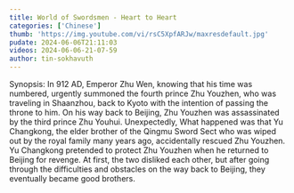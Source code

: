```yaml
---
title: World of Swordsmen - Heart to Heart
categories: ['Chinese']
thumb: 'https://img.youtube.com/vi/rsC5XpfARJw/maxresdefault.jpg'
pudate: 2024-06-06T21:11:03
videos: 2024-06-06-21-07-59
author: tin-sokhavuth
---
```

Synopsis: In 912 AD, Emperor Zhu Wen, knowing that his time was numbered, urgently summoned the fourth prince Zhu Youzhen, who was traveling in Shaanzhou, back to Kyoto with the intention of passing the throne to him. On his way back to Beijing, Zhu Youzhen was assassinated by the third prince Zhu Youhui. Unexpectedly, What happened was that Yu Changkong, the elder brother of the Qingmu Sword Sect who was wiped out by the royal family many years ago, accidentally rescued Zhu Youzhen. Yu Changkong pretended to protect Zhu Youzhen when he returned to Beijing for revenge. At first, the two disliked each other, but after going through the difficulties and obstacles on the way back to Beijing, they eventually became good brothers.